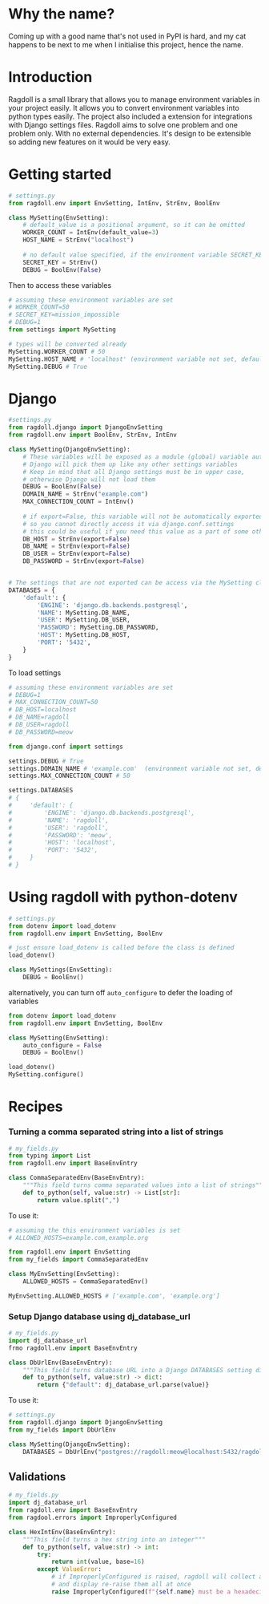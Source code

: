 # Why the name?
Coming up with a good name that's not used in PyPI is hard, and my cat happens to be next to me when I initialise this project, hence the name.
# Introduction
Ragdoll is a small library that allows you to manage environment variables in your project easily. It allows you to convert environment variables into python types easily.
The project also included a extension for integrations with Django settings files.
Ragdoll aims to solve one problem and one problem only. With no external dependencies. It's design to be extensible so adding new features on it would be very easy.

# Getting started
```python
# settings.py
from ragdoll.env import EnvSetting, IntEnv, StrEnv, BoolEnv

class MySetting(EnvSetting):
    # default_value is a positional argument, so it can be omitted
    WORKER_COUNT = IntEnv(default_value=3)
    HOST_NAME = StrEnv("localhost")
    
    # no default value specified, if the environment variable SECRET_KEY is not set, it will raise ragdoll.errors.ImproperlyConfigured
    SECRET_KEY = StrEnv()
    DEBUG = BoolEnv(False)
```

Then to access these variables
```python
# assuming these environment variables are set
# WORKER_COUNT=50
# SECRET_KEY=mission_impossible
# DEBUG=1
from settings import MySetting

# types will be converted already
MySetting.WORKER_COUNT # 50
MySetting.HOST_NAME # 'localhost' (environment variable not set, default value is used)
MySetting.DEBUG # True
```
# Django

```python
#settings.py
from ragdoll.django import DjangoEnvSetting
from ragdoll.env import BoolEnv, StrEnv, IntEnv

class MySetting(DjangoEnvSetting):
    # These variables will be exposed as a module (global) variable automatically
    # Django will pick them up like any other settings variables
    # Keep in mind that all Django settings must be in upper case,
    # otherwise Django will not load them
    DEBUG = BoolEnv(False)
    DOMAIN_NAME = StrEnv("example.com")
    MAX_CONNECTION_COUNT = IntEnv()
    
    # if export=False, this variable will not be automatically exported to the module
    # so you cannot directly access it via django.conf.settings
    # this could be useful if you need this value as a part of some other settings
    DB_HOST = StrEnv(export=False)
    DB_NAME = StrEnv(export=False)
    DB_USER = StrEnv(export=False)
    DB_PASSWORD = StrEnv(export=False)


# The settings that are not exported can be access via the MySetting class
DATABASES = {
    'default': {
        'ENGINE': 'django.db.backends.postgresql',
        'NAME': MySetting.DB_NAME,
        'USER': MySetting.DB_USER,
        'PASSWORD': MySetting.DB_PASSWORD,
        'HOST': MySetting.DB_HOST,
        'PORT': '5432',
    }
}
```
To load settings
```python
# assuming these environment variables are set
# DEBUG=1
# MAX_CONNECTION_COUNT=50
# DB_HOST=localhost
# DB_NAME=ragdoll
# DB_USER=ragdoll
# DB_PASSWORD=meow

from django.conf import settings

settings.DEBUG # True
settings.DOMAIN_NAME # 'example.com'  (environment variable not set, default value is used)
settings.MAX_CONNECTION_COUNT # 50

settings.DATABASES
# {
#     'default': {
#         'ENGINE': 'django.db.backends.postgresql',
#         'NAME': 'ragdoll',
#         'USER': 'ragdoll',
#         'PASSWORD': 'meow',
#         'HOST': 'localhost',
#         'PORT': '5432',
#     }
# }
```

# Using ragdoll with python-dotenv
```python
# settings.py
from dotenv import load_dotenv
from ragdoll.env import EnvSetting, BoolEnv

# just ensure load_dotenv is called before the class is defined
load_dotenv()

class MySettings(EnvSetting):
    DEBUG = BoolEnv()
```
alternatively, you can turn off `auto_configure` to defer the loading of variables

```python
from dotenv import load_dotenv
from ragdoll.env import EnvSetting, BoolEnv

class MySetting(EnvSetting):
    auto_configure = False
    DEBUG = BoolEnv()

load_dotenv()
MySetting.configure()
```
# Recipes

### Turning a comma separated string into a list of strings

```python
# my_fields.py
from typing import List
from ragdoll.env import BaseEnvEntry

class CommaSeparatedEnv(BaseEnvEntry):
    """This field turns comma separated values into a list of strings"""
    def to_python(self, value:str) -> List[str]:
        return value.split(",")
```
To use it:

```python
# assuming the this environment variables is set
# ALLOWED_HOSTS=example.com,example.org

from ragdoll.env import EnvSetting
from my_fields import CommaSeparatedEnv

class MyEnvSetting(EnvSetting):
    ALLOWED_HOSTS = CommaSeparatedEnv()

MyEnvSetting.ALLOWED_HOSTS # ['example.com', 'example.org']
```
### Setup Django database using dj_database_url

```python
# my_fields.py
import dj_database_url
frmo ragdoll.env import BaseEnvEntry

class DbUrlEnv(BaseEnvEntry):
    """This field turns database URL into a Django DATABASES setting dictionary"""
    def to_python(self, value:str) -> dict:
        return {"default": dj_database_url.parse(value)}
```
To use it:
```python
# settings.py
from ragdoll.django import DjangoEnvSetting
from my_fields import DbUrlEnv

class MySetting(DjangoEnvSetting):
    DATABASES = DbUrlEnv("postgres://ragdoll:meow@localhost:5432/ragdoll")
```

## Validations

```python
# my_fields.py
import dj_database_url
from ragdoll.env import BaseEnvEntry
from ragdool.errors import ImproperlyConfigured

class HexIntEnv(BaseEnvEntry):
    """This field turns a hex string into an integer"""
    def to_python(self, value:str) -> int:
        try:
            return int(value, base=16)
        except ValueError:
            # if ImproperlyConfigured is raised, ragdoll will collect all of the errors
            # and display re-raise them all at once
            raise ImproperlyConfigured(f"{self.name} must be a hexadecimal value, e.g. '0x1000'")
```
